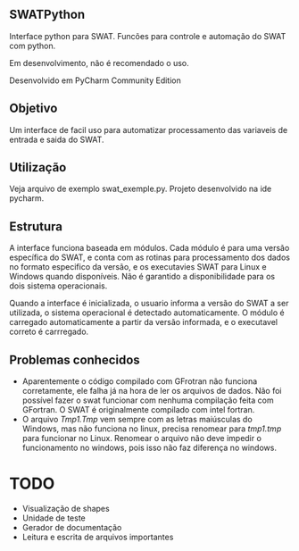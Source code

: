 ## SWATPython

Interface python para SWAT. Funcões para controle e automação do SWAT com python. 

Em desenvolvimento, não é recomendado o uso. 

Desenvolvido em PyCharm Community Edition

## Objetivo
Um interface de facil uso para automatizar processamento das variaveis de entrada e 
saida do SWAT.

## Utilização
Veja arquivo de exemplo swat_exemple.py. Projeto desenvolvido na ide pycharm.

## Estrutura
A interface funciona baseada em módulos. Cada módulo é para uma versão específica do 
SWAT, e conta com as rotinas para processamento dos dados no formato especifico da 
versão, e os executavies SWAT para Linux e Windows quando disponíveis. 
Não é garantido a disponibilidade para os dois sistema operacionais.

Quando a interface é inicializada, o usuario informa a versão do SWAT a ser 
utilizada, o sistema operacional é detectado automaticamente. 
O módulo é carregado automaticamente a partir da versão informada, 
e o executavel correto é carrregado.

## Problemas conhecidos
- Aparentemente o código compilado com GFrotran não funciona corretamente, ele falha já na hora de
ler os arquivos de dados. Não foi possível fazer o swat funcionar com nenhuma compilação feita com 
GFortran. O SWAT é originalmente compilado com intel fortran.
- O arquivo *Tmp1.Tmp* vem sempre com as letras maiúsculas do Windows, mas não funciona no linux,
precisa renomear para *tmp1.tmp* para funcionar no Linux. Renomear o arquivo não deve
impedir o funcionamento no windows, pois isso não faz diferença no windows.


# TODO
- Visualização de shapes
- Unidade de teste
- Gerador de documentação
- Leitura e escrita de arquivos importantes 


